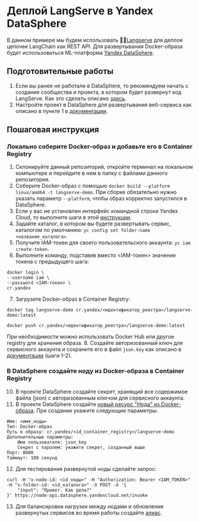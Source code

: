 # Деплой LangServe в Yandex DataSphere

В данном примере мы будем использовать 🦜️🏓[Langserve](https://github.com/langchain-ai/langserve?ref=blog.langchain.dev) для деплоя цепочек LangChain как REST API. Для развертывания Docker-образа будет использоваться ML-платформа [Yandex DataSphere](https://cloud.yandex.ru/ru/services/datasphere).

## Подготовительные работы

1. Если вы ранее не работали в DataSphere, то рекомендуем начать с создания сообщества и проекта, в котором будет развернут код LangServe. Как это сделать описано [здесь](https://cloud.yandex.ru/ru/docs/datasphere/tutorials/basics).
2. Настройте проект в DataSphere для развертывания веб-сервиса как описано в пункте 1 в [документации](https://cloud.yandex.ru/ru/docs/datasphere/tutorials/node-from-docker).

## Пошаговая инструкция

### Локально соберите Docker-образ и добавьте его в Container Registry

1. Склонируйте данный репозиторий, откройте терминал на локальном компьютере и перейдите в нем в папку с файлами данного репозитория.
2. Соберите Docker-образ с помощью `docker build --platform linux/amd64 -t langserve-demo`. При сборке обязательно нужно указать параметр `--platform`, чтобы образ корректно запустился в DataSphere.
3. Если у вас не установлен интерфейс командной строки Yandex Cloud, то выполните шаги в этой [инструкции](https://cloud.yandex.ru/ru/docs/cli/quickstart#install).
4. Задайте каталог, в котором вы будете развертывать сервис, каталогом по умолчанию: `yc config set folder-name <название_каталога>`.
5. Получите IAM-токен для своего пользовательского аккаунта: `yc iam create-token`.
6. Выполните команду, подставив вместо <IAM-токен> значение токена с предыдущего шага:
```
docker login \
--username iam \
--password <IAM-токен> \
cr.yandex
```
7. Загрузите Docker-образ в Container Registry:

`docker tag langserve-demo cr.yandex/<идентификатор_реестра>/langserve-demo:latest`

`docker push cr.yandex/<идентификатор_реестра>/langserve-demo:latest`

При необходимости можно использовать Docker Hub или другое registry для хранения образа.
8. Создайте авторизованный ключ для сервисного аккаунта и сохраните его в файл `json.key` как описано в [документации](https://cloud.yandex.ru/ru/docs/cli/operations/authentication/service-account) (шаги 1-2).

### В DataSphere создайте ноду из Docker-образа в Сontainer Registry

10. В проекте DataSphere создайте секрет, хранящий все содержимое файла (json) с авторизованным ключом для сервисного аккаунта.
11. В проекте DataSphere создайте [новый ресурс "Нода" из Docker-образа](https://cloud.yandex.ru/ru/docs/datasphere/operations/deploy/node-create). При создании укажите следующие параметры:
```
Имя: <имя_ноды>
Тип: Docker-образ
Путь к образу: cr.yandex/<id_container_registry>/langserve-demo
Дополнительные параметры:
    Имя пользователя: json_key
    Секрет с паролем: укажите секрет, созданный выше
Порт: 8000
Таймаут: 180 секунд
```
12. Для тестирования развернутой ноды сделайте запрос: 
```
curl -H "x-node-id: <id_ноды>" -H "Authorization: Bearer <IAM_TOKEN>" -H "x-folder-id: <id_каталога>" -X POST -d '{
    "input": "Привет. Как дела?"
}' https://node-api.datasphere.yandexcloud.net/invoke
```
13. Для балансировки нагрузки между нодами и обновления развернутых сервисов во время работы создайте [алиас](https://cloud.yandex.ru/ru/docs/datasphere/operations/deploy/alias-create).
